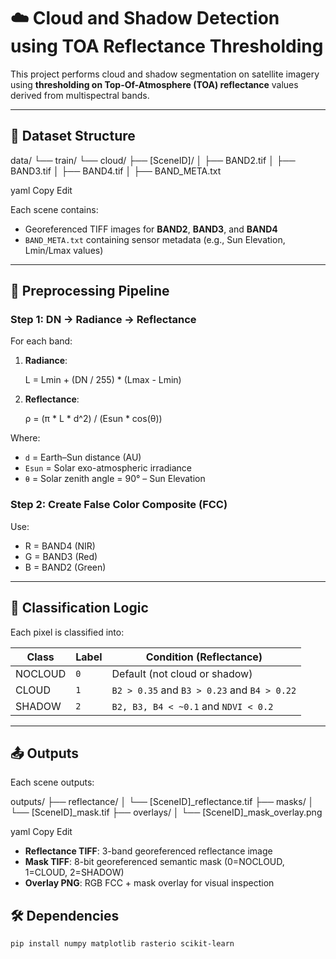 # ☁️ Cloud and Shadow Detection using TOA Reflectance Thresholding

This project performs cloud and shadow segmentation on satellite imagery using **thresholding on Top-Of-Atmosphere (TOA) reflectance** values derived from multispectral bands.

---

## 📁 Dataset Structure

data/
└── train/
└── cloud/
├── [SceneID]/
│ ├── BAND2.tif
│ ├── BAND3.tif
│ ├── BAND4.tif
│ ├── BAND_META.txt

yaml
Copy
Edit

Each scene contains:
- Georeferenced TIFF images for **BAND2**, **BAND3**, and **BAND4**
- `BAND_META.txt` containing sensor metadata (e.g., Sun Elevation, Lmin/Lmax values)

---

## 🔄 Preprocessing Pipeline

### Step 1: DN → Radiance → Reflectance
For each band:
1. **Radiance**:  
   
   L = Lmin + (DN / 255) * (Lmax - Lmin)

   
2. **Reflectance**:  
   
   ρ = (π * L * d^2) / (Esun * cos(θ))

   

Where:
- `d` = Earth–Sun distance (AU)
- `Esun` = Solar exo-atmospheric irradiance
- `θ` = Solar zenith angle = 90° – Sun Elevation

### Step 2: Create False Color Composite (FCC)
Use:
- R = BAND4 (NIR)
- G = BAND3 (Red)
- B = BAND2 (Green)

---

## 🧠 Classification Logic

Each pixel is classified into:

| Class     | Label | Condition (Reflectance)                      |
|-----------|-------|----------------------------------------------|
| NOCLOUD   | `0`   | Default (not cloud or shadow)                |
| CLOUD     | `1`   | `B2 > 0.35` and `B3 > 0.23` and `B4 > 0.22`  |
| SHADOW    | `2`   | `B2, B3, B4 < ~0.1` and `NDVI < 0.2`         |


---

## 📤 Outputs

Each scene outputs:

outputs/
├── reflectance/
│ └── [SceneID]_reflectance.tif
├── masks/
│ └── [SceneID]_mask.tif
├── overlays/
│ └── [SceneID]_mask_overlay.png

yaml
Copy
Edit

- **Reflectance TIFF**: 3-band georeferenced reflectance image
- **Mask TIFF**: 8-bit georeferenced semantic mask (0=NOCLOUD, 1=CLOUD, 2=SHADOW)
- **Overlay PNG**: RGB FCC + mask overlay for visual inspection


## 🛠️ Dependencies

```bash
pip install numpy matplotlib rasterio scikit-learn
